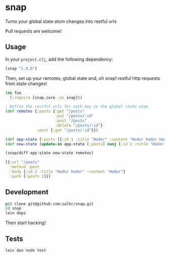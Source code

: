 snap
======================

Turns your global state atom changes into restful urls

Pull requests are welcome!

Usage
-----

In your `project.clj`, add the following dependency:

```clojure
[snap "1.0.0"]
```

Then, set up your remotes, global state and, oh snap! restful http requests from state changes!

```clojure
(ns foo
  (:require [snap.core :as snap]))

; Define the restful urls for each key in the global state atom
(def remotes {:posts {:get "/posts"
                      :put "/posts/:id"
                      :post "/posts"
                      :delete "/posts/:id"}
              :post {:get "/posts/:id"}})

(def app-state {:posts [{:id 1 :title "Hodor" :content "Hodor hodor hodor"}]})
(def new-state (update-in app-state [:posts] conj {:id 2 :title "Hodor hodor" :content "Hodor"})

(snap/diff app-state new-state remotes)

[{:url "/posts"
  :method :post
  :body {:id 2 :title "Hodor hodor" :content "Hodor"}
  :path [:posts 1]}]
```

Development
-----
```bash
git clone git@github.com:swlkr/snap.git
cd snap
lein deps
```

Then start hacking!

Tests
-----

```bash
lein doo node test
```
